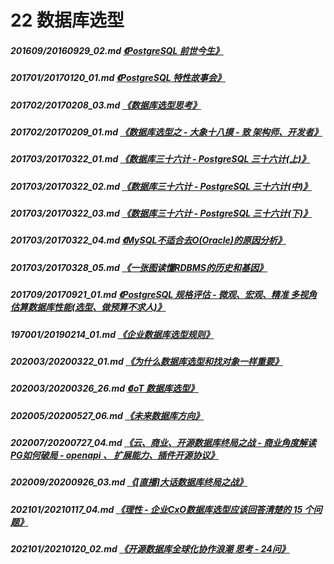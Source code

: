 # 22 数据库选型
##### 201609/20160929_02.md   [《PostgreSQL 前世今生》](../201609/20160929_02.md)  
##### 201701/20170120_01.md   [《PostgreSQL 特性故事会》](../201701/20170120_01.md)  
##### 201702/20170208_03.md   [《数据库选型思考》](../201702/20170208_03.md)  
##### 201702/20170209_01.md   [《数据库选型之 - 大象十八摸 - 致 架构师、开发者》](../201702/20170209_01.md)  
##### 201703/20170322_01.md   [《数据库三十六计 - PostgreSQL 三十六计(上)》](../201703/20170322_01.md)  
##### 201703/20170322_02.md   [《数据库三十六计 - PostgreSQL 三十六计(中)》](../201703/20170322_02.md)  
##### 201703/20170322_03.md   [《数据库三十六计 - PostgreSQL 三十六计(下)》](../201703/20170322_03.md)  
##### 201703/20170322_04.md   [《MySQL不适合去O(Oracle)的原因分析》](../201703/20170322_04.md)  
##### 201703/20170328_05.md   [《一张图读懂RDBMS的历史和基因》](../201703/20170328_05.md)  
##### 201709/20170921_01.md   [《PostgreSQL 规格评估 - 微观、宏观、精准 多视角估算数据库性能(选型、做预算不求人)》](../201709/20170921_01.md)  
##### 197001/20190214_01.md   [《企业数据库选型规则》](../197001/20190214_01.md)  
##### 202003/20200322_01.md   [《为什么数据库选型和找对象一样重要》](../202003/20200322_01.md)  
##### 202003/20200326_26.md   [《IoT 数据库选型》](../202003/20200326_26.md)  
##### 202005/20200527_06.md   [《未来数据库方向》](../202005/20200527_06.md)    
##### 202007/20200727_04.md   [《云、商业、开源数据库终局之战 - 商业角度解读PG如何破局 - openapi 、 扩展能力、插件开源协议》](../202007/20200727_04.md)    
##### 202009/20200926_03.md   [《[直播]大话数据库终局之战》](../202009/20200926_03.md)      
##### 202101/20210117_04.md   [《理性 - 企业CxO数据库选型应该回答清楚的 15 个问题》](../202101/20210117_04.md)  
##### 202101/20210120_02.md   [《开源数据库全球化协作浪潮 思考 - 24问》](../202101/20210120_02.md)      
